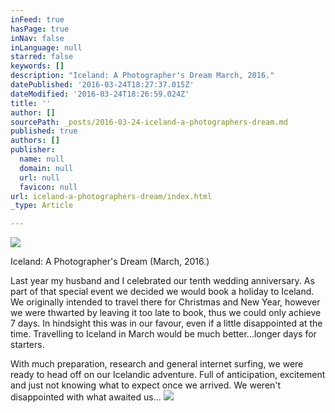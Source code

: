 ```yaml
---
inFeed: true
hasPage: true
inNav: false
inLanguage: null
starred: false
keywords: []
description: "Iceland: A Photographer's Dream March, 2016."
datePublished: '2016-03-24T18:27:37.015Z'
dateModified: '2016-03-24T18:26:59.024Z'
title: ''
author: []
sourcePath: _posts/2016-03-24-iceland-a-photographers-dream.md
published: true
authors: []
publisher:
  name: null
  domain: null
  url: null
  favicon: null
url: iceland-a-photographers-dream/index.html
_type: Article

---
```

![](https://the-grid-user-content.s3-us-west-2.amazonaws.com/c41bb142-88c3-43f4-bfb1-b00d0bfc0af6.jpg)

Iceland: A Photographer's Dream (March, 2016.)

Last year my husband and I celebrated our tenth wedding anniversary. As part of that special event we decided we would book a holiday to Iceland. We originally intended to travel there for Christmas and New Year, however we were thwarted by leaving it too late to book, thus we could only achieve 7 days. In hindsight this was in our favour, even if a little disappointed at the time. Travelling to Iceland in March would be much better...longer days for starters.

With much preparation, research and general internet surfing, we were ready to head off on our Icelandic adventure. Full of anticipation, excitement and just not knowing what to expect once we arrived. We weren't disappointed with what awaited us...
![](https://the-grid-user-content.s3-us-west-2.amazonaws.com/5513d178-c7af-49e7-be7e-62be4eaf9753.jpg)